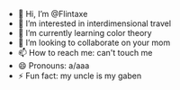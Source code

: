 - 👋 Hi, I’m @Flintaxe
- 👀 I’m interested in interdimensional travel
- 🌱 I’m currently learning color theory
- 💞️ I’m looking to collaborate on your mom
- 📫 How to reach me: can't touch me 
- 😄 Pronouns: a/aaa
- ⚡ Fun fact: my uncle is my gaben

<!---
Flintaxe/Flintaxe is a ✨ special ✨ repository because its `README.md` (this file) appears on your GitHub profile.
You can click the Preview link to take a look at your changes.
--->
